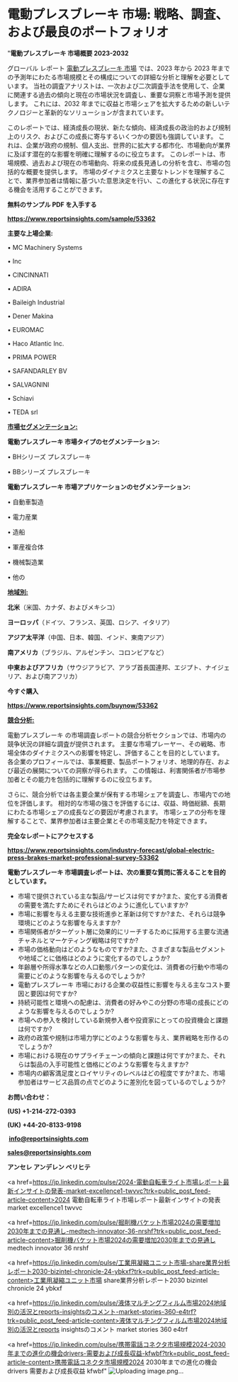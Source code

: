 # 電動プレスブレーキ 市場: 戦略、調査、および最良のポートフォリオ

"<strong>電動プレスブレーキ 市場概要 2023-2032</strong>

グローバル レポート <a href=https://www.reportsinsights.com/sample/53362>電動プレスブレーキ 市場</a> では、2023 年から 2023 年までの予測年にわたる市場規模とその構成についての詳細な分析と理解を必要としています。 当社の調査アナリストは、一次および二次調査手法を使用して、企業に関連する過去の傾向と現在の市場状況を調査し、重要な洞察と市場予測を提供します。 これには、2032 年までに収益と市場シェアを拡大​​するための新しいテクノロジーと革新的なソリューションが含まれています。

このレポートでは、経済成長の現状、新たな傾向、経済成長の政治的および規制上のリスク、およびこの成長に寄与するいくつかの要因も強調しています。 これは、企業が政府の規制、個人支出、世界的に拡大する都市化、市場動向が業界に及ぼす潜在的な影響を明確に理解するのに役立ちます。 このレポートは、市場規模、過去および現在の市場動向、将来の成長見通しの分析を含む、市場の包括的な概要を提供します。 市場のダイナミクスと主要なトレンドを理解することで、業界参加者は情報に基づいた意思決定を行い、この進化する状況に存在する機会を活用することができます。

<strong><b>無料のサンプル PDF を入手する</b></strong>

<a href=https://www.reportsinsights.com/sample/53362><strong><u>https://www.reportsinsights.com/sample/53362</u></strong></a>

<strong>主要な上場企業:</strong>

• MC Machinery Systems

•  Inc

• CINCINNATI

• ADIRA

• Baileigh Industrial

• Dener Makina

• EUROMAC

• Haco Atlantic Inc.

• PRIMA POWER

• SAFANDARLEY BV

• SALVAGNINI

• Schiavi

• TEDA srl

<strong><u>市場セグメンテーション</u></strong><strong><u>:</u></strong>

<strong>電動プレスブレーキ 市場タイプのセグメンテーション:</strong>

• BHシリーズ プレスブレーキ

• BBシリーズ プレスブレーキ

<strong>電動プレスブレーキ 市場アプリケーションのセグメンテーション:</strong>

• 自動車製造

• 電力産業

• 造船

• 軍産複合体

• 機械製造業

• 他の

<strong><u>地域別</u></strong><strong><u>:</u></strong>

<strong>北米</strong>（米国、カナダ、およびメキシコ）

<strong>ヨーロッパ</strong>（ドイツ、フランス、英国、ロシア、イタリア）

<strong>アジア太平洋</strong>（中国、日本、韓国、インド、東南アジア）

<strong>南アメリカ</strong>（ブラジル、アルゼンチン、コロンビアなど）

<strong>中東およびアフリカ</strong>（サウジアラビア、アラブ首長国連邦、エジプト、ナイジェリア、および南アフリカ）

<strong>今すぐ購入</strong>

<a href=https://www.reportsinsights.com/buynow/53362><strong><u>https://www.reportsinsights.com/buynow/53362</u></strong></a>

<strong><u>競合分析:</u></strong>

電動プレスブレーキ の市場調査レポートの競合分析セクションでは、市場内の競争状況の詳細な調査が提供されます。 主要な市場プレーヤー、その戦略、市場全体のダイナミクスへの影響を特定し、評価することを目的としています。 各企業のプロフィールでは、事業概要、製品ポートフォリオ、地理的存在、および最近の展開についての洞察が得られます。 この情報は、利害関係者が市場参加者とその能力を包括的に理解するのに役立ちます。

さらに、競合分析では各主要企業が保有する市場シェアを調査し、市場内での地位を評価します。 相対的な市場の強さを評価するには、収益、時価総額、長期にわたる市場シェアの成長などの要因が考慮されます。 市場シェアの分布を理解することで、業界参加者は主要企業とその市場支配力を特定できます。

<strong>完全なレポートにアクセスする</strong>

<a href=https://www.reportsinsights.com/industry-forecast/global-electric-press-brakes-market-professional-survey-53362><strong><u><b>https://www.reportsinsights.com/industry-forecast/global-electric-press-brakes-market-professional-survey-53362</b></u></strong></a>

<strong><b>電動プレスブレーキ 市場調査レポートは、次の重要な質問に答えることを目的としています。</b></strong>
<ul>
  <li>市場で提供されている主な製品/サービスは何ですか?また、変化する消費者の需要を満たすためにそれらはどのように進化していますか?</li>
  <li>市場に影響を与える主要な技術進歩と革新は何ですか?また、それらは競争環境にどのような影響を与えますか?</li>
  <li>市場関係者がターゲット層に効果的にリーチするために採用する主要な流通チャネルとマーケティング戦略は何ですか?</li>
  <li>市場の価格動向はどのようなものですか?また、さまざまな製品セグメントや地域ごとに価格はどのように変化するのでしょうか?</li>
  <li>年齢層や所得水準などの人口動態パターンの変化は、消費者の行動や市場の需要にどのような影響を与えるのでしょうか?</li>
  <li>電動プレスブレーキ 市場における企業の収益性に影響を与える主なコスト要因と要因は何ですか?</li>
  <li>持続可能性と環境への配慮は、消費者の好みやこの分野の市場の成長にどのような影響を与えるのでしょうか?</li>
  <li>市場への参入を検討している新規参入者や投資家にとっての投資機会と課題は何ですか?</li>
  <li>政府の政策や規制は市場力学にどのような影響を与え、業界戦略を形作るのでしょうか?</li>
  <li>市場における現在のサプライチェーンの傾向と課題は何ですか?また、それらは製品の入手可能性と価格にどのような影響を与えますか?</li>
  <li>市場内の顧客満足度とロイヤリティのレベルはどの程度ですか?また、市場参加者はサービス品質の点でどのように差別化を図っているのでしょうか?</li>
</ul>
<strong>お問い合わせ：</strong>

<strong>(US) +1-214-272-0393</strong>

<strong>(UK) +44-20-8133-9198</strong>

<strong> </strong><a href=info@reportsinsights.com><strong><u>info@reportsinsights.com</u></strong></a>

<a href=sales@reportsinsights.com><strong><u>sales@reportsinsights.com</u></strong></a>

<strong>アンセレ アンデレン ベリヒテ</strong>

<a href=https://jp.linkedin.com/pulse/2024-電動自転車ライト市場レポート最新インサイトの発表-market-excellence1-twvvc?trk=public_post_feed-article-content>2024 電動自転車ライト市場レポート最新インサイトの発表 market excellence1 twvvc</a>

<a href=https://jp.linkedin.com/pulse/掘削機バケット市場2024の需要増加2030年までの見通し-medtech-innovator-36-nrshf?trk=public_post_feed-article-content>掘削機バケット市場2024の需要増加2030年までの見通し medtech innovator 36 nrshf</a>

<a href=https://jp.linkedin.com/pulse/工業用凝縮ユニット市場-share業界分析レポート2030-bizintel-chronicle-24-ybkxf?trk=public_post_feed-article-content>工業用凝縮ユニット市場 share業界分析レポート2030 bizintel chronicle 24 ybkxf</a>

<a href=https://jp.linkedin.com/pulse/液体マルチングフィルム市場2024地域別の活況とreports-insightsのコメント-market-stories-360-e4trf?trk=public_post_feed-article-content>液体マルチングフィルム市場2024地域別の活況とreports insightsのコメント market stories 360 e4trf</a>

<a href=https://jp.linkedin.com/pulse/携帯電話コネクタ市場規模2024-2030年までの進化の機会drivers-需要および成長収益-kfwbf?trk=public_post_feed-article-content>携帯電話コネクタ市場規模2024 2030年までの進化の機会drivers 需要および成長収益 kfwbf</a>"
![Uploading image.png…]()

